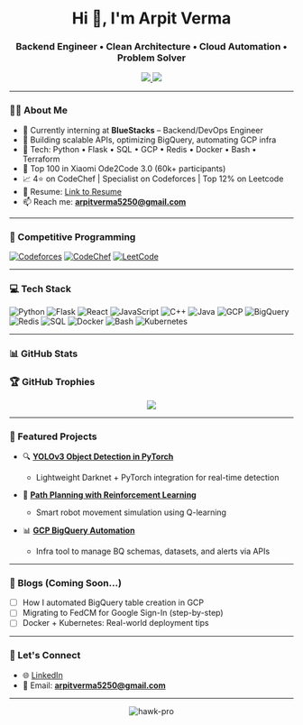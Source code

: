 <h1 align="center">Hi 👋, I'm Arpit Verma</h1>
<h3 align="center">Backend Engineer • Clean Architecture • Cloud Automation • Problem Solver</h3>

<p align="center">
  <a href="https://www.linkedin.com/in/hawk-pro/" target="_blank">
    <img src="https://img.shields.io/badge/-LinkedIn-0077B5?style=flat-square&logo=linkedin&logoColor=white"/>
  </a>
  <a href="mailto:arpitverma5250@gmail.com">
    <img src="https://img.shields.io/badge/-Email-D14836?style=flat-square&logo=gmail&logoColor=white"/>
  </a>
</p>

---

### 🧑‍💻 About Me

- 🔭 Currently interning at **BlueStacks** – Backend/DevOps Engineer
- 🧱 Building scalable APIs, optimizing BigQuery, automating GCP infra
- 🧰 Tech: Python • Flask • SQL • GCP • Redis • Docker • Bash • Terraform
- 🎯 Top 100 in Xiaomi Ode2Code 3.0 (60k+ participants)
- 📈 4⭐️ on CodeChef | Specialist on Codeforces | Top 12% on Leetcode
- 📝 Resume: [Link to Resume](https://drive.google.com/file/d/1t-vvkoW4d0xSvH9FbBSY5KeGyvL8fokl/view?usp=sharing)
- 📫 Reach me: **arpitverma5250@gmail.com**

---

### 🧠 Competitive Programming

[![Codeforces](https://raw.githubusercontent.com/abhayrustgi/abhayrustgi/main/assets/badges/codeforces.svg)](https://codeforces.com/profile/hawk-pro)
[![CodeChef](https://cp-logo.vercel.app/codechef/hawk-pro?logo=true)](https://www.codechef.com/users/hawk-pro)
[![LeetCode](https://img.shields.io/badge/LeetCode-hawk--pro-orange?style=flat-square&logo=LeetCode&logoColor=white)](https://leetcode.com/hawk-pro)

---

### 💻 Tech Stack

![Python](https://img.shields.io/badge/Python-3670A0?style=for-the-badge&logo=python&logoColor=ffdd54)
![Flask](https://img.shields.io/badge/Flask-black?style=for-the-badge&logo=flask&logoColor=white)
![React](https://img.shields.io/badge/React-20232A?style=for-the-badge&logo=react&logoColor=61DAFB)
![JavaScript](https://img.shields.io/badge/JavaScript-F7DF1E?style=for-the-badge&logo=javascript&logoColor=black)
![C++](https://img.shields.io/badge/C++-00599C?style=for-the-badge&logo=c%2B%2B&logoColor=white)
![Java](https://img.shields.io/badge/Java-ED8B00?style=for-the-badge&logo=java&logoColor=white)
![GCP](https://img.shields.io/badge/Google_Cloud-4285F4?style=for-the-badge&logo=googlecloud&logoColor=white)
![BigQuery](https://img.shields.io/badge/BigQuery-1a73e8?style=for-the-badge&logo=googlebigquery&logoColor=white)
![Redis](https://img.shields.io/badge/Redis-DC382D?style=for-the-badge&logo=redis&logoColor=white)
![SQL](https://img.shields.io/badge/SQL-025E8C?style=for-the-badge&logo=postgresql&logoColor=white)
![Docker](https://img.shields.io/badge/Docker-2496ED?style=for-the-badge&logo=docker&logoColor=white)
![Bash](https://img.shields.io/badge/Bash-121011?style=for-the-badge&logo=gnubash&logoColor=white)
![Kubernetes](https://img.shields.io/badge/Kubernetes-326ce5?style=for-the-badge&logo=kubernetes&logoColor=white)

---

### 📊 GitHub Stats

### 🏆 GitHub Trophies

<p align="center">
  <img src="https://github-profile-trophy.vercel.app/?username=hawk-pro&theme=onedark&row=1&column=7"/>
</p>

---

### 📂 Featured Projects

- 🔍 [**YOLOv3 Object Detection in PyTorch**](https://github.com/hawk-pro/Yolo_V3_Implementation_Using_Pytorch)
  - Lightweight Darknet + PyTorch integration for real-time detection

- 🚀 [**Path Planning with Reinforcement Learning**](https://github.com/hawk-pro/path-planning-rl)
  - Smart robot movement simulation using Q-learning

- 📊 [**GCP BigQuery Automation**](https://github.com/hawk-pro/gcp-bq-automation)
  - Infra tool to manage BQ schemas, datasets, and alerts via APIs

---

### 📝 Blogs (Coming Soon...)

- [ ] How I automated BigQuery table creation in GCP
- [ ] Migrating to FedCM for Google Sign-In (step-by-step)
- [ ] Docker + Kubernetes: Real-world deployment tips

---

### 🔗 Let's Connect

- 🌐 [LinkedIn](https://www.linkedin.com/in/averma2003/)
- 📧 Email: **arpitverma5250@gmail.com**

---

<p align="center">
  <img src="https://komarev.com/ghpvc/?username=hawk-pro&label=Profile%20views&color=0e75b6&style=flat" alt="hawk-pro" />
</p>

